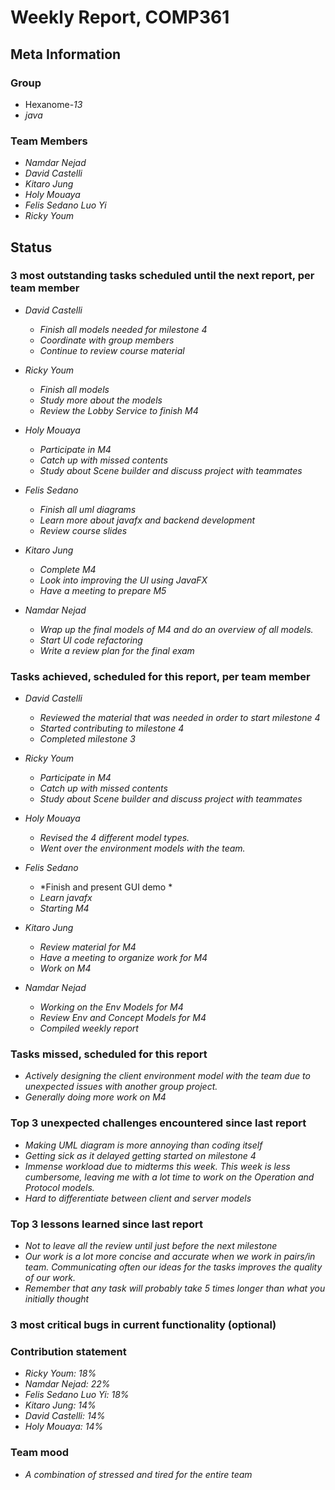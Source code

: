 # Weekly Report, COMP361

## Meta Information

### Group

 * Hexanome-*13*
 * *java*

### Team Members

 * *Namdar Nejad*
 * *David Castelli*
 * *Kitaro Jung*
 * *Holy Mouaya*
 * *Felis Sedano Luo Yi*
 * *Ricky Youm*

## Status

### 3 most outstanding tasks scheduled until the next report, per team member

 * *David Castelli*
	* *Finish all models needed for milestone 4*
	* *Coordinate with group members*
	* *Continue to review course material*

 * *Ricky Youm*
	* *Finish all models*
	* *Study more about the models*
	* *Review the Lobby Service to finish M4*

 * *Holy Mouaya*
	* *Participate in M4*
	* *Catch up with missed contents*
	* *Study about Scene builder and discuss project with teammates*

 * *Felis Sedano*
	* *Finish all uml diagrams*
	* *Learn more about javafx and backend development*
	* *Review course slides*

 * *Kitaro Jung*
	* *Complete M4*
	* *Look into improving the UI using JavaFX*
	* *Have a meeting to prepare M5*

 * *Namdar Nejad*
	* *Wrap up the final models of M4 and do an overview of all models.*
	* *Start UI code refactoring*
	* *Write a review plan for the final exam*


### Tasks achieved, scheduled for this report, per team member

 * *David Castelli*
	* *Reviewed the material that was needed in order to start milestone 4*
	* *Started contributing to milestone 4*
	* *Completed milestone 3*

 * *Ricky Youm*
	* *Participate in M4*
	* *Catch up with missed contents*
	* *Study about Scene builder and discuss project with teammates*

 * *Holy Mouaya*
	* *Revised the 4 different model types.*
	* *Went over the environment models with the team.*

 * *Felis Sedano*
	* *Finish and present GUI demo *
	* *Learn javafx*
	* *Starting M4*

* *Kitaro Jung*
	* *Review material for M4*
	* *Have a meeting to organize work for M4*
	* *Work on M4*

* *Namdar Nejad*
	* *Working on the Env Models for M4*
	* *Review Env and Concept Models for M4*
	* *Compiled weekly report*

### Tasks missed, scheduled for this report

* *Actively designing the client environment model with the team due to unexpected issues with another group project.*
* *Generally doing more work on M4*


### Top 3 unexpected challenges encountered since last report

* *Making UML diagram is more annoying than coding itself*
* *Getting sick as it delayed getting started on milestone 4*
* *Immense workload due to midterms this week. This week is less cumbersome, leaving me with a lot time to work on the Operation and Protocol models.*
* *Hard to differentiate between client and server models*


### Top 3 lessons learned since last report

* *Not to leave all the review until just before the next milestone*
* *Our work is a lot more concise and accurate when we work in pairs/in team. Communicating often our ideas for the tasks improves the quality of our work.*
* *Remember that any task will probably take 5 times longer than what you initially thought*


### 3 most critical bugs in current functionality (optional)


### Contribution statement

 * *Ricky Youm: 18%*
 * *Namdar Nejad: 22%*
 * *Felis Sedano Luo Yi: 18%*
 * *Kitaro Jung: 14%*
 * *David Castelli: 14%*
 * *Holy Mouaya: 14%*


### Team mood

 * *A combination of stressed and tired for the entire team*
